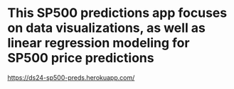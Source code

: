 # This SP500 predictions app focuses on data visualizations, as well as linear regression modeling for SP500 price predictions

https://ds24-sp500-preds.herokuapp.com/
